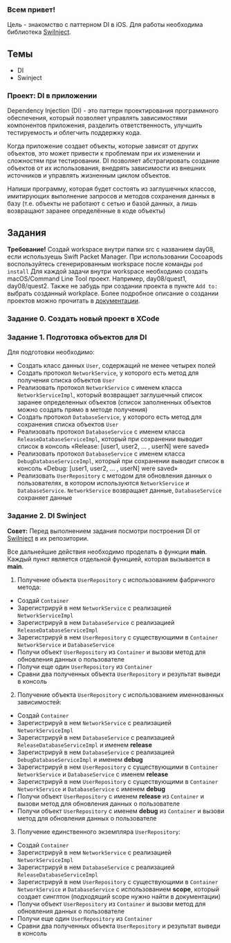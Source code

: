 ### Всем привет!

Цель - знакомство с паттерном DI в iOS. 
Для работы необходима библиотека [SwiInject](https://github.com/Swinject/Swinject).

## Темы
- DI
- Swinject
  
### Проект: DI в приложении
Dependency Injection (DI) - это паттерн проектирования программного обеспечения, который позволяет управлять зависимостями компонентов приложения, разделить ответственность, улучшить тестируемость и облегчить поддержку кода.

Когда приложение создает объекты, которые зависят от других объектов, 
это может привести к проблемам при их изменении и сложностям при тестировании. 
DI позволяет абстрагировать создание объектов от их использования, внедрять зависимости из внешних источников и управлять жизненным циклом объектов.

Напиши программу, которая будет состоять из заглушечных классов, имитирующих выполнение запросов и методов сохранения данных в базу (т.е. объекты не работают с сетью и базой данных, а лишь возвращают заранее определённые в коде объекты)

## Задания

**Требование!** Создай workspace внутри папки src с названием day08, если используешь Swift Packet Manager.
При использовании Cocoapods воспользуйтесь сгенерированным workspace после команды `pod install`
Для каждой задачи внутри workspace необходимо создать macOS/Command Line Tool проект. Например, day08/quest1, day08/quest2.
Также не забудь при создании проекта в пункте `Add to:` выбрать созданный workplace.
Более подробное описание о создании проектов можно прочитать в [документации](https://www.swift.org/getting-started/).

### Задание 0. Создать новый проект в XCode

### Задание 1. Подготовка объектов для DI

Для подготовки необходимо:
 - Создать класс данных `User`, содержащий не менее четырех полей
 - Создать протокол `NetworkService`, у которого есть метод для получения списка объектов `User`
 - Реализовать протокол `NetworkService` с именем класса `NetworkServiceImpl`, который возвращает заглушечный список заранее определенных объектов (список заполненных объектов можно создать прямо в методе получения)
 - Создать протокол `DatabaseService`, у которого есть метод для сохранения списка объектов `User`
 - Реализовать протокол `DatabaseService` с именем класса `ReleaseDatabaseServiceImpl`, который при сохранении выводит список в консоль «Release: [user1, user2, ... , userN] were saved»
- Реализовать протокол `DatabaseService` с именем класса `DebugDatabaseServiceImpl`, который при сохранении выводит список в консоль «Debug: [user1, user2, ... , userN] were saved»
- Реализовать `UserRepository` с методом для обновления данных о пользователях, в котором используются `NetworkService` и `DatabaseService`. `NetworkService` возвращает данные, `DatabaseService` сохраняет данные

### Задание 2. DI Swinject

**Совет:** Перед выполнением задания посмотри построения DI от [SwiInject](https://github.com/Swinject/Swinject) в их репозитории.

Все дальнейшие действия необходимо проделать в функции **main**. Каждый пункт является отдельной функцией, которая вызывается в **main**.

1. Получение объекта `UserRepository` с использованием фабричного метода:
  - Создай `Container`
  - Зарегистрируй в нем `NetworkService` с реализацией `NetworkServiceImpl`
  - Зарегистрируй в нем `DatabaseService` с реализацией `ReleaseDatabaseServiceImpl`
  - Зарегистрируй в нем `UserRepository` с существующими в `Container` `NetworkService` и `DatabaseService`
  - Получи объект `UserRepository` из `Container` и вызови метод для обновления данных о пользователе
  - Получи еще один `UserRepository` из `Container`
  - Сравни два полученных объекта `UserRepository` и результат выведи в консоль
2. Получение объекта `UserRepository` с использованием именнованных зависимостей:
  - Создай `Container`
  - Зарегистрируй в нем `NetworkService` с реализацией `NetworkServiceImpl`
  - Зарегистрируй в нем `DatabaseService` с реализацией `ReleaseDatabaseServiceImpl` и именем **release**
  - Зарегистрируй в нем `DatabaseService` с реализацией `DebugDatabaseServiceImpl` и именем **debug**
  - Зарегистрируй в нем `UserRepository` с существующими в `Container` `NetworkService` и `DatabaseService` с именем **release**
- Зарегистрируй в нем `UserRepository` с существующими в `Container` `NetworkService` и `DatabaseService` с именем **debug** 
- Получи объект `UserRepository` с именем **release** из `Container` и вызови метод для обновления данных о пользователе
- Получи объект `UserRepository` с именем **debug** из `Container` и вызови метод для обновления данных о пользователе
3. Получение единственного экземпляра `UserRepository`:
- Создай `Container`
- Зарегистрируй в нем `NetworkService` с реализацией `NetworkServiceImpl`
- Зарегистрируй в нем `DatabaseService` с реализацией `ReleaseDatabaseServiceImpl`
- Зарегистрируй в нем `UserRepository` с существующими в `Container` `NetworkService` и `DatabaseService` с использованием **scope**, который создает синглтон (подходящий scope нужно найти в документации)
- Получи объект `UserRepository` из `Container` и вызови метод для обновления данных о пользователе
- Получи еще один `UserRepository` из `Container`
- Сравни два полученных объекта `UserRepository` и результат выведи в консоль

